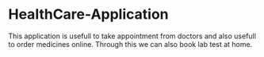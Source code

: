 # HealthCare-Application
This application is usefull to take appointment from doctors and also usefull to order medicines online.
Through this we can also book lab test at home.
